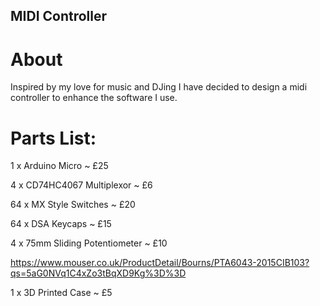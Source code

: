 ## MIDI Controller
# About
Inspired by my love for music and DJing I have decided to design a midi controller to enhance the software I use.


# Parts List:
1 x Arduino Micro ~ £25

4 x CD74HC4067 Multiplexor ~ £6

64 x MX Style Switches ~ £20

64 x DSA Keycaps ~ £15

4 x 75mm Sliding Potentiometer ~ £10

https://www.mouser.co.uk/ProductDetail/Bourns/PTA6043-2015CIB103?qs=5aG0NVq1C4xZo3tBqXD9Kg%3D%3D

1 x 3D Printed Case ~ £5

